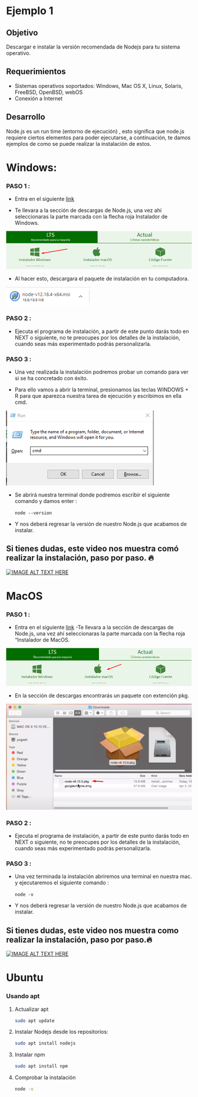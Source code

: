 # Ejemplo 1

## Objetivo

Descargar e instalar la versión recomendada de Nodejs para tu sistema operativo.

## Requerimientos


- Sistemas operativos soportados: Windows, Mac OS X, Linux, Solaris, FreeBSD, OpenBSD, webOS  
- Conexión a Internet


## Desarrollo

Node.js es un run time (entorno de ejecución) , esto significa que node.js requiere ciertos elementos para poder ejecutarse, a continuación, te damos ejemplos de como se puede realizar la instalación de estos.

# Windows: 


### PASO 1 :   

- Entra en el siguiente [link](https://nodejs.org/en/download/)

- Te llevara a la sección de descargas de Node.js, una vez ahí seleccionaras la parte marcada con la flecha roja Instalador de Windows. 

![img/step1.png](img/step1.png)


- Al hacer esto, descargara el paquete de instalación en tu computadora.

![img/step2.png](img/step2.png)

### PASO 2 :   

- Ejecuta el programa de instalación, a partir de este punto darás todo en NEXT o siguiente, no te preocupes por los detalles de la instalación, cuando seas más experimentado podrás personalizarla.

### PASO 3 :   

- Una vez realizada la instalación podremos probar un comando para ver si se ha concretado con éxito.

- Para ello vamos a abrir la terminal, presionamos las teclas WINDOWS + R para que aparezca nuestra tarea de ejecución y escribimos en ella cmd.

![img/step3.png](img/step3.png)

- Se abrirá nuestra terminal donde podremos escribir el siguiente comando y damos enter : 
   
    `node --version`

- Y nos deberá regresar la versión de nuestro Node.js que acabamos de instalar.

 <h2> Si tienes dudas, este video nos muestra comó realizar la instalación, paso por paso. 🔥</h2>     

[![IMAGE ALT TEXT HERE](https://img.youtube.com/vi/R8moDDltHNk/0.jpg)](https://www.youtube.com/watch?v=R8moDDltHNk)

# MacOS  

### PASO 1 : 
- Entra en el siguiente [link](https://nodejs.org/en/download/)
-Te llevara a la sección de descargas de Node.js, una vez ahí seleccionaras la parte marcada con la flecha roja “Instalador de MacOS. 

![img/step1_mac.png](img/step1_mac.png)

- En la sección de descargas encontrarás un paquete con extención pkg.

![img/step2_mac.png](img/step2_mac.png)

### PASO 2 :

- Ejecuta el programa de instalación, a partir de este punto darás todo en NEXT o siguiente, no te preocupes por los detalles de la instalación, cuando seas más experimentado podrás personalizarla.

### PASO 3 :

- Una vez terminada la instalación abriremos una terminal en nuestra mac. y ejecutaremos el siguiente comando : 

    `node -v`
     
- Y nos deberá regresar la versión de nuestro Node.js que acabamos de instalar.

<h2> Si tienes dudas, este video nos muestra como realizar la instalación, paso por paso.🔥 </h2>    

[![IMAGE ALT TEXT HERE](https://img.youtube.com/vi/TQks1p7xjdI/0.jpg)](https://www.youtube.com/watch?v=TQks1p7xjdI)

# Ubuntu

### Usando apt

1. Actualizar apt

    ```bash
    sudo apt update
    ```

2. Instalar Nodejs desde los repositorios:

    ```bash
    sudo apt install nodejs
    ```

3. Instalar npm

    ```bash
    sudo apt install npm
    ```

4. Comprobar la instalación

    ```bash
    node -v
    ```
